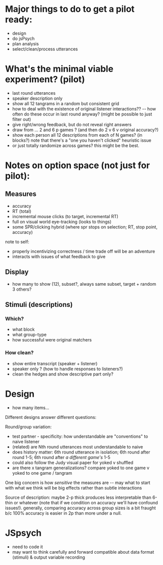 # Major things to do to get a pilot ready:

* design
* do jsPsych
* plan analysis
* select/clean/process utterances

# What's the minimal viable experiment? (pilot)

* last round utterances
* speaker description only 
* show all 12 tangrams in a random but consistent grid
* how to deal with the existence of original listener interactions?? -- how often do these occur in last round anyway? (might be possible to just filter out)
* give right/wrong feedback, but do not reveal right answers
* draw from ... 2 and 6 p games ? (and then do 2 v 6 v original accuracy?)
* show each person all 12 descriptions from each of N games? (in blocks?) note that there's a "one you haven't clicked" heuristic issue
* or just totally randomize across games? this might be the best. 

# Notes on option space (not just for pilot):

## Measures
* accuracy
* RT (total)
* incremental mouse clicks (to target, incremental RT)
* full on visual world eye-tracking (looks to things)
* some SPR/clicking hybrid (where spr stops on selection; RT, stop point, accuracy)

note to self:
 * properly incentivizing correctness / time trade off will be an adventure
 * interacts with issues of what feedback to give
 
## Display
* how many to show (12), subset?, always same subset, target + random 3 others? 


## Stimuli (descriptions)

### Which?
* what block
* what group-type
* how successful were original matchers

### How clean?
* show entire transcript (speaker + listener)
* speaker only ? (how to handle responses to listeners?)
* clean the hedges and show descriptive part only? 

# Design

* how many items...

Different designs answer different questions:

Round/group variation:
* test partner - specificity: how understandable are "conventions" to naive listener
* (related) are Nth round utterances most understandable to naive 
* does history matter: 6th round utterance in isolation; 6th round after round 1-5; 6th round after *a different game's* 1-5
* could also follow the Judy visual paper for yoked v shuffled
* are there x tangram generalizations? compare yoked to one game v yoked to one game / tangram

One big concern is how *sensitive* the measures are -- may what to start with what we think will be big effects rather than subtle interactions

Source of description: maybe 2-p thick produces less interpretable than 6-thin or whatever (note that if we condition on accuracy we'll have confound issues!). generally, comparing accuracy across group sizes is a bit fraught b/c 100% accuracy is easier in 2p than more under a null. 

# JSpsych
 * need to code it
 * may want to think carefully and forward compatible about data format (stimuli) & output variable recording
 

